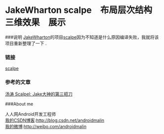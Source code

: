 # JakeWharton scalpe　布局层次结构　三维效果　展示

###说明
[JakeWharton](https://github.com/JakeWharton/)的项目[scalpe](https://github.com/JakeWharton/scalpel)因为不知道是什么原因编译失败，我就将该项目重新整理了一下 .<br/>

### 链接
[scalpe](https://github.com/JakeWharton/scalpel)


### 参考的文章
[汤涛 Scalpel: Jake大神的第三把刀](http://mp.weixin.qq.com/s?__biz=MzA4MjU5NTY0NA==&mid=400871360&idx=1&sn=ed438babc92bcca912f0f097f46fcf70&scene=1&srcid=1201fX7dBmzWopPQwaue5OKg&from=groupmessage&isappinstalled=0#wechat_redirect)



###About me

人人网Android开发工程师<br/>
[我的CSDN博客](http://blog.csdn.net/androidmalin):http://blog.csdn.net/androidmalin<br/>
[我的微博](http://weibo.com/androidmalin):http://weibo.com/androidmalin<br/>

